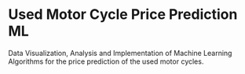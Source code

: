 # Used Motor Cycle Price Prediction ML
Data Visualization, Analysis and Implementation of Machine Learning Algorithms for the price prediction of the used motor cycles.
